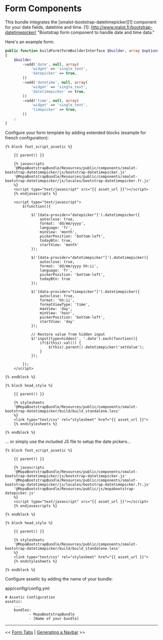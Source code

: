 Form Components
================

This bundle integrates the [smalot-bootstrap-datetimepicker][1] component for your date fields, datetime and time.
[1]: http://www.malot.fr/bootstrap-datetimepicker/ "Bootstrap form component to handle date and time data."

Here's an example form:

```php
public function buildForm(FormBuilderInterface $builder, array $options)
{
    $builder
        ->add('date', null, array(
            'widget' => 'single_text',
            'datepicker' => true,
        ))
        ->add('datetime', null, array(
            'widget' => 'single_text',
            'datetimepicker' => true,
        ))
        ->add('time', null, array(
            'widget' => 'single_text',
            'timepicker' => true,
        ))
    ;
}
```

Configure your form template by adding extended blocks (example for french configuration):

```jinja
{% block foot_script_assetic %}

    {{ parent() }}

    {% javascripts
    '@MopaBootstrapBundle/Resources/public/components/smalot-bootstrap-datetimepicker/js/bootstrap-datetimepicker.js'
    '@MopaBootstrapBundle/Resources/public/components/smalot-bootstrap-datetimepicker/js/locales/bootstrap-datetimepicker.fr.js'
    %}
    <script type="text/javascript" src="{{ asset_url }}"></script>
    {% endjavascripts %}

    <script type="text/javascript">
        $(function(){

            $('[data-provider="datepicker"]').datetimepicker({
                autoclose: true,
                format: 'dd/mm/yyyy',
                language: 'fr',
                minView: 'month',
                pickerPosition: 'bottom-left',
                todayBtn: true,
                startView: 'month'
            });

            $('[data-provider="datetimepicker"]').datetimepicker({
                autoclose: true,
                format: 'dd/mm/yyyy hh:ii',
                language: 'fr',
                pickerPosition: 'bottom-left',
                todayBtn: true
            });

            $('[data-provider="timepicker"]').datetimepicker({
                autoclose: true,
                format: 'hh:ii',
                formatViewType: 'time',
                maxView: 'day',
                minView: 'hour',
                pickerPosition: 'bottom-left',
                startView: 'day'
            });

            // Restore value from hidden input
            $('input[type=hidden]', '.date').each(function(){
                if($(this).val()) {
                    $(this).parent().datetimepicker('setValue');
                }
            });

        });
    </script>

{% endblock %}

{% block head_style %}

    {{ parent() }}

    {% stylesheets
    '@MopaBootstrapBundle/Resources/public/components/smalot-bootstrap-datetimepicker/build/build_standalone.less'
    %}
    <link type="text/css" rel="stylesheet" href="{{ asset_url }}">
    {% endstylesheets %}

{% endblock %}
```

... or simply use the included JS file to setup the date pickers...

```jinja
{% block foot_script_assetic %}

    {{ parent() }}

    {% javascripts
    '@MopaBootstrapBundle/Resources/public/components/smalot-bootstrap-datetimepicker/js/bootstrap-datetimepicker.js'
    '@MopaBootstrapBundle/Resources/public/components/smalot-bootstrap-datetimepicker/js/locales/bootstrap-datetimepicker.fr.js'
    '@MopaBootstrapBundle/Resources/public/js/mopabootstrap-datepicker.js'
    %}
    <script type="text/javascript" src="{{ asset_url }}"></script>
    {% endjavascripts %}

{% endblock %}

{% block head_style %}

    {{ parent() }}

    {% stylesheets
    '@MopaBootstrapBundle/Resources/public/components/smalot-bootstrap-datetimepicker/build/build_standalone.less'
    %}
    <link type="text/css" rel="stylesheet" href="{{ asset_url }}">
    {% endstylesheets %}

{% endblock %}
```

Configure assetic by adding the name of your bundle:

app/config/config.yml
```
# Assetic Configuration
assetic:
    ...
    bundles:
           - MopaBootstrapBundle
           - [Name of your bundle]
```

---

<< [Form Tabs](https://github.com/phiamo/MopaBootstrapBundle/blob/master/Resources/doc/3.2-form-tabs.md) | [Generating a Navbar](https://github.com/phiamo/MopaBootstrapBundle/blob/master/Resources/doc/4-navbar-generation.md) >>
